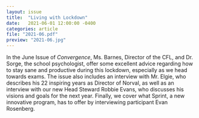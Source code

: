 ```yaml
---
layout: issue
title:  "Living with Lockdown"
date:   2021-06-01 12:00:00 -0400
categories: article
file: "2021-06.pdf"
preview: "2021-06.jpg"
---
```


In the June Issue of *Convergence*, Ms. Barnes, Director of the CFL, and Dr. Sorge, the school psychologist, offer some excellent advice regarding how to stay sane and productive during this lockdown, especially as we head towards exams. The issue also includes an interview with Mr. Elgie, who describes his 22 inspiring years as Director of Norval, as well as an interview with our new Head Steward Robbie Evans, who discusses his visions and goals for the next year. Finally, we cover what Sprint, a new innovative program, has to offer by interviewing participant Evan Rosenberg. 